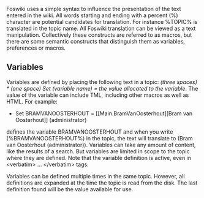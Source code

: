 
Foswiki uses a simple syntax to influence the presentation of the text entered in the wiki.
All words starting and ending with a percent (%) character are potential candidates for translation.
For instance %TOPIC% is translated in the topic name. All Foswiki translation can be viewed as a text manipulation.
Collectively these constructs are referred to as macros, but there are some semantic constructs that distinguish them as
variables, preferences or macros.

## Variables
Variables are defined by placing the following text in a topic:
_(three spaces) * (one space) Set (variable name) = the value allocated to the variable_.
The value of the variable can include TML, including other macros as well as HTML. For example:
<verbatim>
   * Set BRAMVANOOSTERHOUT = [[Main.BramVanOosterhout][Bram van Oosterhout]] (administrator)
</verbatim>
defines the variable BRAMVANOOSTERHOUT and when you write (%BRAMVANOOSTERHOUT%) in the topic,
the text will translate to (Bram van Oosterhout (administrator)).
Variables can take any amount of content, like the results of a search.
But variables are limited in scope to the topic where they are defined.
Note that the variable definition is active, even in &lt;verbatim> ... &lt;/verbatim> tags.

Variables can be defined multiple times in the same topic. However, all definitions are expanded at the time the topic is read from the disk.
The last definition found will be the value available for use.
